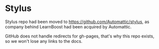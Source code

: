 # Stylus

Stylus repo had been moved to https://github.com/Automattic/stylus, as company behind LearnBoost had been acquired by Automattic.

GitHub does not handle redirects for gh-pages, that's why this repo exists, so we won't lose any links to the docs.
